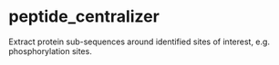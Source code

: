 # peptide_centralizer
Extract protein sub-sequences around identified sites of interest, e.g. phosphorylation sites.
